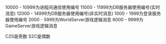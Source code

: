 10000 - 10999为进程间通信使用编号
11000 - 11999为DB服务器使用编号(实时消息)
12000 - 14999为DB服务器使用编号(非实时消息)
1000 - 1999为登录服务器使用编号
2000 - 5999为WorldServer游戏逻辑消息
6000 - 9999为GameServer游戏逻辑消息

C2S是奇数
S2C是偶数
